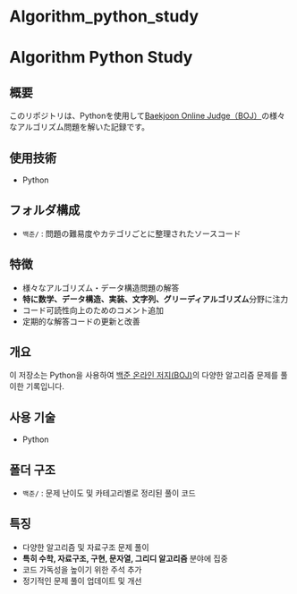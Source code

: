 # Algorithm_python_study

# Algorithm Python Study

## 概要
このリポジトリは、Pythonを使用して[Baekjoon Online Judge（BOJ）](https://www.acmicpc.net/)の様々なアルゴリズム問題を解いた記録です。

## 使用技術
- Python

## フォルダ構成
- `백준/` : 問題の難易度やカテゴリごとに整理されたソースコード

## 特徴
- 様々なアルゴリズム・データ構造問題の解答
- **特に数学、データ構造、実装、文字列、グリーディアルゴリズム**分野に注力
- コード可読性向上のためのコメント追加
- 定期的な解答コードの更新と改善




## 개요
이 저장소는 Python을 사용하여 [백준 온라인 저지(BOJ)](https://www.acmicpc.net/)의 다양한 알고리즘 문제를 풀이한 기록입니다.

## 사용 기술
- Python

## 폴더 구조
- `백준/` : 문제 난이도 및 카테고리별로 정리된 풀이 코드

## 특징
- 다양한 알고리즘 및 자료구조 문제 풀이
- **특히 수학, 자료구조, 구현, 문자열, 그리디 알고리즘** 분야에 집중
- 코드 가독성을 높이기 위한 주석 추가
- 정기적인 문제 풀이 업데이트 및 개선



